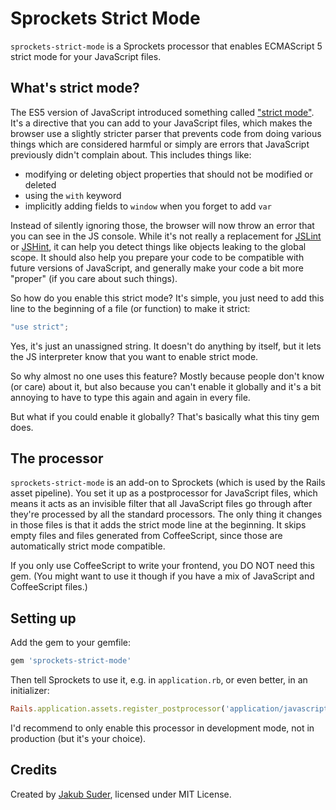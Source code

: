 # Sprockets Strict Mode

`sprockets-strict-mode` is a Sprockets processor that enables ECMAScript 5 strict mode for your JavaScript files.


## What's strict mode?

The ES5 version of JavaScript introduced something called ["strict mode"](https://developer.mozilla.org/en-US/docs/Web/JavaScript/Reference/Functions_and_function_scope/Strict_mode). It's a directive that you can add to your JavaScript files, which makes the browser use a slightly stricter parser that prevents code from doing various things which are considered harmful or simply are errors that JavaScript previously didn't complain about. This includes things like:

- modifying or deleting object properties that should not be modified or deleted
- using the `with` keyword
- implicitly adding fields to `window` when you forget to add `var`

Instead of silently ignoring those, the browser will now throw an error that you can see in the JS console. While it's not really a replacement for [JSLint](http://www.jslint.com) or [JSHint](http://www.jshint.com), it can help you detect things like objects leaking to the global scope. It should also help you prepare your code to be compatible with future versions of JavaScript, and generally make your code a bit more "proper" (if you care about such things).

So how do you enable this strict mode? It's simple, you just need to add this line to the beginning of a file (or function) to make it strict:

```js
"use strict";
```

Yes, it's just an unassigned string. It doesn't do anything by itself, but it lets the JS interpreter know that you want to enable strict mode.

So why almost no one uses this feature? Mostly because people don't know (or care) about it, but also because you can't enable it globally and it's a bit annoying to have to type this again and again in every file.

But what if you could enable it globally? That's basically what this tiny gem does.


## The processor

`sprockets-strict-mode` is an add-on to Sprockets (which is used by the Rails asset pipeline). You set it up as a postprocessor for JavaScript files, which means it acts as an invisible filter that all JavaScript files go through after they're processed by all the standard processors. The only thing it changes in those files is that it adds the strict mode line at the beginning. It skips empty files and files generated from CoffeeScript, since those are automatically strict mode compatible.

If you only use CoffeeScript to write your frontend, you DO NOT need this gem. (You might want to use it though if you have a mix of JavaScript and CoffeeScript files.)


## Setting up

Add the gem to your gemfile:

```rb
gem 'sprockets-strict-mode'
```

Then tell Sprockets to use it, e.g. in `application.rb`, or even better, in an initializer:

```rb
Rails.application.assets.register_postprocessor('application/javascript', Sprockets::StrictMode)
```

I'd recommend to only enable this processor in development mode, not in production (but it's your choice).


## Credits

Created by [Jakub Suder](http://psionides.eu), licensed under MIT License.
 